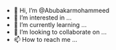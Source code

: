 - 👋 Hi, I’m @Abubakarmohammeed
- 👀 I’m interested in ...
- 🌱 I’m currently learning ...
- 💞️ I’m looking to collaborate on ...
- 📫 How to reach me ...

<!---
Abubakarmohammeed/Abubakarmohammeed is a ✨ special ✨ repository because its `README.md` (this file) appears on your GitHub profile.
You can click the Preview link to take a look at your changes.
--->
